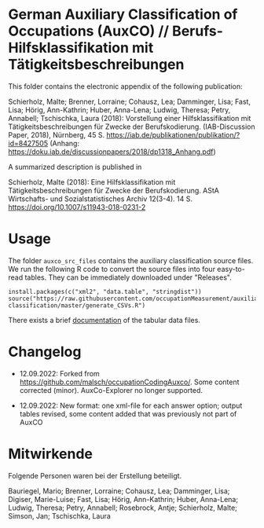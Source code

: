 # German Auxiliary Classification of Occupations (AuxCO) // Berufs-Hilfsklassifikation mit Tätigkeitsbeschreibungen

This folder contains the electronic appendix of the following publication:

Schierholz, Malte; Brenner, Lorraine; Cohausz, Lea; Damminger, Lisa; Fast, Lisa; Hörig, Ann-Kathrin; Huber, Anna-Lena; Ludwig, Theresa; Petry, Annabell; Tschischka, Laura (2018):
 Vorstellung einer Hilfsklassifikation mit Tätigkeitsbeschreibungen für Zwecke der Berufskodierung.
 (IAB-Discussion Paper, 2018), Nürnberg, 45 S. https://iab.de/publikationen/publikation/?id=8427505 (Anhang: https://doku.iab.de/discussionpapers/2018/dp1318_Anhang.pdf)

A summarized description is published in

Schierholz, Malte (2018): Eine Hilfsklassifikation mit Tätigkeitsbeschreibungen für Zwecke der Berufskodierung. AStA Wirtschafts- und Sozialstatistisches Archiv 12(3-4). 14 S. https://doi.org/10.1007/s11943-018-0231-2

# Usage
The folder ```auxco_src_files``` contains the auxiliary classification source files. We run the following R code to convert the source files into four easy-to-read tables. They can be immediately downloaded under "Releases".

```
install.packages(c("xml2", "data.table", "stringdist"))
source("https://raw.githubusercontent.com/occupationMeasurement/auxiliary-classification/master/generate_CSVs.R")
```

There exists a brief [documentation](docs/generated_CSVs.md) of the tabular data files.

# Changelog

* 12.09.2022: Forked from https://github.com/malsch/occupationCodingAuxco/. Some content corrected (minor). AuxCo-Explorer no longer supported.

* 12.09.2022: New format: one xml-file for each answer option; output tables revised, some content added that was previously not part of AuxCO

# Mitwirkende
Folgende Personen waren bei der Erstellung beteiligt.

Bauriegel, Mario; Brenner, Lorraine; Cohausz, Lea; Damminger, Lisa; Digiser, Marie-Luise; Fast, Lisa; Hörig, Ann-Kathrin; Huber, Anna-Lena; Ludwig, Theresa; Petry, Annabell; Rosebrock, Antje; Schierholz, Malte; Simson, Jan; Tschischka, Laura

